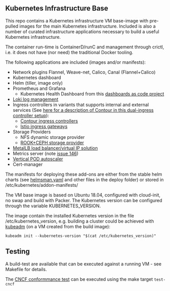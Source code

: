 ## Kubernetes Infrastructure Base

This repo contains a Kubernetes infrastructure VM base-image with pre-pulled
images for the main Kubernetes infrastructure. Included is also a number of
curated infrastructure applications necessary to build a useful Kubernetes
infrastructure.

The container run-time is ContainerD/runC and management through crictl, i.e. it
does not have (nor need) the traditional Docker tooling.

The following applications are included (images and/or manifests):

 - Network plugins Flannel, Weave-net, Calico, Canal (Flannel+Calico)
 - Kubernetes dashboard
 - Helm (tiller, image only)
 - Prometheus and Grafana
   * Kubernetes Health Dashboard from this [dashboards as code project](https://github.com/MichaelVL/kubernetes-grafana-dashboard)
 - [Loki log management](https://grafana.com/loki)
 - Ingress controllers in variants that supports internal and external services (See [here for a description of Contour in this dual-ingress controller setup](https://github.com/MichaelVL/contour-envoy-helm-chart)):
   * [Contour ingress controllers](https://github.com/heptio/contour)
   * [Istio ingress gateways](https://istio.io/)
 - Storage Providers
   * NFS dynamic storage provider
   * [ROOK+CEPH storage provider](https://github.com/rook/rook)
 - [MetalLB load balancer/virtual IP solution](https://metallb.universe.tf)
 - Metrics server (note [issue 146](https://github.com/kubernetes-incubator/metrics-server/issues/146))
 - [Vertical POD autoscaler](https://github.com/kubernetes/autoscaler)
 - Cert-manager

The manifests for deploying these add-ons are either from the stable helm charts
(see [helmsman.yaml](deply/helmsman.yaml) and other files in the deploy folder)
or stored in /etc/kubernetes/addon-manifests/

The VM base image is based on Ubuntu 18.04, configured with cloud-init, no swap
and build with Packer.  The Kubernetes version can be configured through the
variable KUBERNETES_VERSION.

The image contain the installed Kubernetes version in the file
/etc/kubernetes_version, e.g. building a cluster could be achieved with
[kubeadm](https://kubernetes.io/docs/setup/independent/create-cluster-kubeadm/)
(on a VM created from the build image):

```
kubeadm init --kubernetes-version "$(cat /etc/kubernetes_version)"
```

## Testing

A build-test are available that can be executed against a running VM - see Makefile for details.

The [CNCF conformmance
test](https://github.com/cncf/k8s-conformance/blob/master/instructions.md) can
be executed using the make target `test-cncf`


